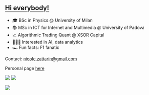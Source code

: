 ## [Hi everybody!](https://nicolezattarin.github.io)
- 🎓 BSc in Physics @ University of Milan
- 📚 MSc in ICT for Internet and Multimedia @ University of Padova
- 📈 Algorithmic Trading Quant @ XSOR Capital
- 👩🏻‍💻 Interested in AI, data analytics 
- 🏎️ Fun facts: F1 fanatic

Contact: nicole.zattarin@gmail.com

Personal page [here](https://nicolezattarin.github.io)

 
[![](https://img.shields.io/badge/LinkedIn-0077B5?style=for-the-badge&logo=linkedin&logoColor=white)](https://www.linkedin.com/in/nicole-zattarin-a87768105/) [![](https://img.shields.io/badge/Twitter-1DA1F2?style=for-the-badge&logo=twitter&logoColor=white)](https://twitter.com/nicolezatta)
  

<p align="left">
  <a href="https://skillicons.dev">
    <img src="https://skillicons.dev/icons?i=git,github,gitlab,azure,cpp,py,pytorch,latex,postgres" />
  </a>
</p>

